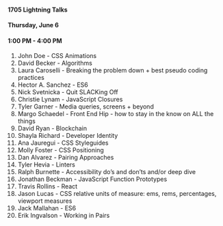 #### 1705 Lightning Talks
#### Thursday, June 6
#### 1:00 PM - 4:00 PM

1. John Doe - CSS Animations
2. David Becker - Algorithms
3. Laura Caroselli - Breaking the problem down + best pseudo coding practices
4. Hector A. Sanchez - ES6
5. Nick Svetnicka - Quit SLACKing Off
6. Christie Lynam - JavaScript Closures
7. Tyler Garner - Media queries, screens + beyond
8. Margo Schaedel - Front End Hip - how to stay in the know on ALL the things
9. David Ryan - Blockchain
10. Shayla Richard - Developer Identity
11. Ana Jauregui - CSS Styleguides
12. Molly Foster - CSS Positioning
13. Dan Alvarez - Pairing Approaches
14. Tyler Hevia - Linters
15. Ralph Burnette - Accessibility do’s and don’ts and/or deep dive
16. Jonathan Beckman - JavaScript Function Prototypes
17. Travis Rollins - React
18. Jason Lucas - CSS relative units of measure: ems, rems, percentages, viewport measures
19. Jack Mallahan - ES6
20. Erik Ingvalson - Working in Pairs
